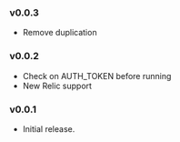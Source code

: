 ### v0.0.3
* Remove duplication

### v0.0.2
* Check on AUTH_TOKEN before running
* New Relic support

### v0.0.1

* Initial release.
